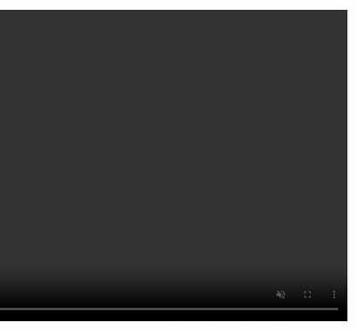<!DOCTYPE html>
<html lang="en">
<head>
  <meta charset="UTF-8">
  <meta name="viewport" content="width=device-width, initial-scale=1.0">
  <meta http-equiv="X-UA-Compatible" content="ie=edge">
  <title>Document</title>
  <script defer src="face-api.min.js"></script>
  <script defer src="script.js"></script>
  <style>
    body {
      margin: 0;
      padding: 0;
      width: 100vw;
      height: 100vh;
      display: flex;
      justify-content: center;
      align-items: center;
    }

    canvas {
      position: absolute;
    }
  </style>
</head>
<body>
  <p>This is a test</p>
  <video id="video" width="720" height="560" autoplay muted></video>
</body>
</html>
